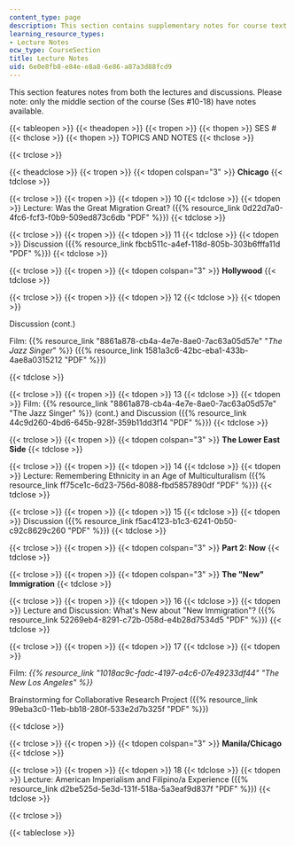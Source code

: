 ```yaml
---
content_type: page
description: This section contains supplementary notes for course text.
learning_resource_types:
- Lecture Notes
ocw_type: CourseSection
title: Lecture Notes
uid: 6e0e8fb8-e84e-e8a8-6e86-a87a3d88fcd9
---
```


This section features notes from both the lectures and discussions. Please note: only the middle section of the course (Ses #10-18) have notes available.

{{< tableopen >}}
{{< theadopen >}}
{{< tropen >}}
{{< thopen >}}
SES #
{{< thclose >}}
{{< thopen >}}
TOPICS AND NOTES
{{< thclose >}}

{{< trclose >}}

{{< theadclose >}}
{{< tropen >}}
{{< tdopen colspan="3" >}}
**Chicago**
{{< tdclose >}}

{{< trclose >}}
{{< tropen >}}
{{< tdopen >}}
10
{{< tdclose >}}
{{< tdopen >}}
Lecture: Was the Great Migration Great? ({{% resource_link 0d22d7a0-4fc6-fcf3-f0b9-509ed873c6db "PDF" %}})
{{< tdclose >}}

{{< trclose >}}
{{< tropen >}}
{{< tdopen >}}
11
{{< tdclose >}}
{{< tdopen >}}
Discussion ({{% resource_link fbcb511c-a4ef-118d-805b-303b6fffa11d "PDF" %}})
{{< tdclose >}}

{{< trclose >}}
{{< tropen >}}
{{< tdopen colspan="3" >}}
**Hollywood**
{{< tdclose >}}

{{< trclose >}}
{{< tropen >}}
{{< tdopen >}}
12
{{< tdclose >}}
{{< tdopen >}}


Discussion (cont.)

Film: {{% resource_link "8861a878-cb4a-4e7e-8ae0-7ac63a05d57e" "_The Jazz Singer_" %}} ({{% resource_link 1581a3c6-42bc-eba1-433b-4ae8a0315212 "PDF" %}})


{{< tdclose >}}

{{< trclose >}}
{{< tropen >}}
{{< tdopen >}}
13
{{< tdclose >}}
{{< tdopen >}}
Film: {{% resource_link "8861a878-cb4a-4e7e-8ae0-7ac63a05d57e" "The Jazz Singer" %}} (cont.) and Discussion ({{% resource_link 44c9d260-4bd6-645b-928f-359b11dd3f14 "PDF" %}})
{{< tdclose >}}

{{< trclose >}}
{{< tropen >}}
{{< tdopen colspan="3" >}}
**The Lower East Side**
{{< tdclose >}}

{{< trclose >}}
{{< tropen >}}
{{< tdopen >}}
14
{{< tdclose >}}
{{< tdopen >}}
Lecture: Remembering Ethnicity in an Age of Multiculturalism ({{% resource_link ff75ce1c-6d23-756d-8088-fbd5857890df "PDF" %}})
{{< tdclose >}}

{{< trclose >}}
{{< tropen >}}
{{< tdopen >}}
15
{{< tdclose >}}
{{< tdopen >}}
Discussion ({{% resource_link f5ac4123-b1c3-6241-0b50-c92c8629c260 "PDF" %}})
{{< tdclose >}}

{{< trclose >}}
{{< tropen >}}
{{< tdopen colspan="3" >}}
**Part 2: Now**
{{< tdclose >}}

{{< trclose >}}
{{< tropen >}}
{{< tdopen colspan="3" >}}
**The "New" Immigration**
{{< tdclose >}}

{{< trclose >}}
{{< tropen >}}
{{< tdopen >}}
16
{{< tdclose >}}
{{< tdopen >}}
Lecture and Discussion: What's New about "New Immigration"? ({{% resource_link 52269eb4-8291-c72b-058d-e4b28d7534d5 "PDF" %}})
{{< tdclose >}}

{{< trclose >}}
{{< tropen >}}
{{< tdopen >}}
17
{{< tdclose >}}
{{< tdopen >}}


Film: _{{% resource_link "1018ac9c-fadc-4197-a4c6-07e49233df44" "The New Los Angeles" %}}_

Brainstorming for Collaborative Research Project ({{% resource_link 99eba3c0-11eb-bb18-280f-533e2d7b325f "PDF" %}})


{{< tdclose >}}

{{< trclose >}}
{{< tropen >}}
{{< tdopen colspan="3" >}}
**Manila/Chicago**
{{< tdclose >}}

{{< trclose >}}
{{< tropen >}}
{{< tdopen >}}
18
{{< tdclose >}}
{{< tdopen >}}
Lecture: American Imperialism and Filipino/a Experience ({{% resource_link d2be525d-5e3d-131f-518a-5a3eaf9d837f "PDF" %}})
{{< tdclose >}}

{{< trclose >}}

{{< tableclose >}}